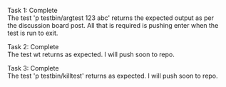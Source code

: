 Task 1: Complete  
The test 'p testbin/argtest 123 abc' returns the expected output as per  
the discussion board post. All that is required is pushing enter when the  
test is run to exit.  
  
Task 2: Complete  
The test wt returns as expected. I will push soon to repo.  

Task 3: Complete  
The test 'p testbin/killtest' returns as expected. I will push soon to repo.
